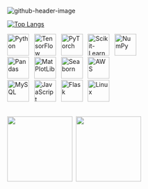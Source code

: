 ![github-header-image](https://github.com/user-attachments/assets/ba0e05be-e833-49d7-ad68-3aafc98e37e7)

<!--
**RobCaamano/RobCaamano** is a ✨ _special_ ✨ repository because its `README.md` (this file) appears on your GitHub profile.

Here are some ideas to get you started:

- 🔭 I’m currently working on ...
- 🌱 I’m currently learning ...
- 👯 I’m looking to collaborate on ...
- 🤔 I’m looking for help with ...
- 💬 Ask me about ...
- 📫 How to reach me: ...
- 😄 Pronouns: ...
- ⚡ Fun fact: ...
-->

<a href="https://github.com/RobCaamano"><img src="https://github-readme-stats.vercel.app/api/top-langs/?username=robcaamano&exclude_repo=MLP-vs-CNN-Federal-Reserve-Economic-Data,ResNet50-CNN-Visualization-and-Transfer-Learning&title_color=FFFFFF&bg_color=259890&text_color=FFFFFF" alt="Top Langs"></a>
  
<div>
  <a href="https://www.python.org/" target="_blank"><img src="https://github.com/user-attachments/assets/541f485d-cdef-4f2d-8242-62abc389171d" width="50" alt="Python"></a>&nbsp;&nbsp;
  <a href="https://www.tensorflow.org/" target="_blank"><img src="https://github.com/user-attachments/assets/69fee0f9-41a9-4a06-b5b6-53f07a317d5f" width="50" alt="TensorFlow"></a>&nbsp;&nbsp;
  <a href="https://pytorch.org/" target="_blank"><img src="https://github.com/user-attachments/assets/d5ecabcf-b574-4a51-9d7f-196a459ba8b9" width="50" alt="PyTorch"></a>&nbsp;&nbsp;
  <a href="https://scikit-learn.org/" target="_blank"><img src="https://github.com/user-attachments/assets/2eb95675-c8d8-492f-9651-285eb78797c4" width="50" alt="Scikit-Learn"></a>&nbsp;&nbsp;
  <a href="https://numpy.org/" target="_blank"><img src="https://github.com/user-attachments/assets/d7a29e2f-8a31-4b99-9880-095bd8c937f4" width="50" alt="NumPy"></a>&nbsp;&nbsp;
</div>

<div>
  <a href="https://pandas.pydata.org/" target="_blank"><img src="https://github.com/user-attachments/assets/81218bc3-6197-4f8c-b4d5-c0641a1e4368" width="50" alt="Pandas"></a>&nbsp;&nbsp;
  <a href="https://matplotlib.org/" target="_blank"><img src="https://github.com/user-attachments/assets/b8843f0d-c38c-4f8d-b1e9-d33488b73c63" width="50" alt="MatPlotLib"></a>&nbsp;&nbsp;
  <a href="https://seaborn.pydata.org/" target="_blank"><img src="https://github.com/user-attachments/assets/ffabc205-258b-47bd-b99e-9a72659bff36" width="50" alt="Seaborn"></a>&nbsp;&nbsp;
  <a href="https://aws.amazon.com/" target="_blank"><img src="https://github.com/user-attachments/assets/5c744fea-55d6-4a3c-8474-c41699bed173" width="50" alt="AWS"></a>&nbsp;&nbsp;
</div>

<div>
  <a href="https://www.mysql.com/" target="_blank"><img src="https://github.com/user-attachments/assets/84861878-7327-4ff5-8fdd-25b3126f3b4c" width="50" alt="MySQL"></a>&nbsp;&nbsp;
  <a href="https://www.javascript.com/" target="_blank"><img src="https://github.com/user-attachments/assets/b1931413-e17c-48d8-b28d-89ae925ecf67" width="50" alt="JavaScript"></a>&nbsp;&nbsp;
  <a href="https://flask.palletsprojects.com/" target="_blank"><img src="https://github.com/user-attachments/assets/d1a32d03-6311-4132-a08c-9e57fb56eaef" width="50" alt="Flask"></a>&nbsp;&nbsp;
  <a href="https://www.linux.org/" target="_blank"><img src="https://github.com/user-attachments/assets/1bcb195d-814b-41cf-900e-8323d3d7a2a6" width="50" alt="Linux"></a>
</div>
<br>

<a href="https://github.com/user-attachments/files/16488801/Roberto.Caamano.Resume.pdf"><img src="https://github.com/user-attachments/assets/eb73476e-b6b1-4f50-8e1a-d10fa4e6a216" width="150"></a>&nbsp;&nbsp;<a href="https://www.linkedin.com/in/robcaamano/"><img src="https://github.com/user-attachments/assets/28b41ff3-d552-44c6-8fe4-a0e980c41407" width="150"></a>
